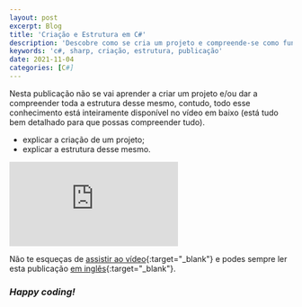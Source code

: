 ```yaml
---
layout: post
excerpt: Blog
title: 'Criação e Estrutura em C#'
description: 'Descobre como se cria um projeto e compreende-se como funciona toda a sua estrutra na linguagem de programação C#. Obtém respostas às tuas dúvidas com a teoria e os exemplos apresentados.'
keywords: 'c#, sharp, criação, estrutura, publicação'
date: 2021-11-04
categories: [C#]
---
```


Nesta publicação não se vai aprender a criar um projeto e/ou dar a compreender toda a estrutura desse mesmo, contudo, todo esse conhecimento está inteiramente disponível no vídeo em baixo (está tudo bem detalhado para que possas compreender tudo).

- explicar a criação de um projeto;
- explicar a estrutura desse mesmo.

<div class="video-container">
  <iframe src="https://www.youtube.com/embed/TWe8RFTLe6Q" frameborder="0" allowfullscreen></iframe>
</div>

Não te esqueças de [assistir ao vídeo](https://youtu.be/TWe8RFTLe6Q){:target="\_blank"} e podes sempre ler esta publicação [em inglês](https://nelsonsilvadev.com/blog/creation-and-structure-in-csharp/){:target="\_blank"}.

### _Happy coding!_
